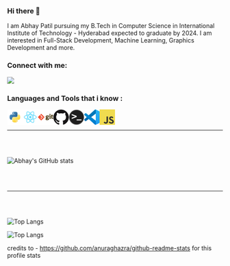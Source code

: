 ### Hi there 👋
   I am Abhay Patil pursuing my B.Tech in Computer Science in  International Institute of Technology - Hyderabad expected to graduate by 2024. I am interested in Full-Stack Development, Machine Learning, Graphics Development and more.

### Connect with me:
[<img align="left" width="36" src="https://cdn.jsdelivr.net/npm/simple-icons@v3/icons/instagram.svg" />](https://www.instagram.com/abhayp2204/home)


<br/>

### Languages and Tools that i know :
<img align="left" width="36" src="https://raw.githubusercontent.com/github/explore/80688e429a7d4ef2fca1e82350fe8e3517d3494d/topics/python/python.png" />
<img align="left" width="36" src="https://raw.githubusercontent.com/github/explore/80688e429a7d4ef2fca1e82350fe8e3517d3494d/topics/react/react.png" />
<img align="left" width="36" src="https://raw.githubusercontent.com/github/explore/80688e429a7d4ef2fca1e82350fe8e3517d3494d/topics/git/git.png" />
<img align="left" width="36" src="https://raw.githubusercontent.com/github/explore/78df643247d429f6cc873026c0622819ad797942/topics/github/github.png" />
<img align="left" width="36" src="https://raw.githubusercontent.com/github/explore/80688e429a7d4ef2fca1e82350fe8e3517d3494d/topics/terminal/terminal.png" />
<img align="left" width="36" src="https://raw.githubusercontent.com/github/explore/80688e429a7d4ef2fca1e82350fe8e3517d3494d/topics/visual-studio-code/visual-studio-code.png" />
<img align="left" width="36" src="https://raw.githubusercontent.com/github/explore/80688e429a7d4ef2fca1e82350fe8e3517d3494d/topics/javascript/javascript.png" />

<br />
<br />

-----
<br />
<br />


![Abhay's GitHub stats](https://github-readme-stats.vercel.app/api?username=abhayp2204&hide=prs&count_private=true&show_icons=truee&theme=tokyonight)


<br />
<br />

-----
<br />
<br />

![Top Langs](https://github-readme-stats.vercel.app/api/top-langs/?username=abhayp2204)    

![Top Langs](https://github-readme-stats.vercel.app/api/top-langs/?username=abhayp2204&layout=compact)


credits to - https://github.com/anuraghazra/github-readme-stats for this profile stats
